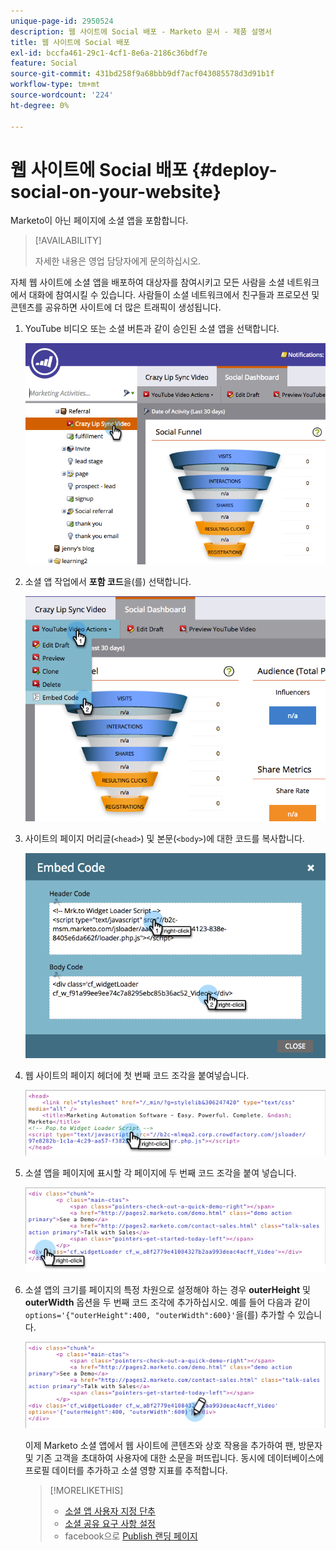 ```yaml
---
unique-page-id: 2950524
description: 웹 사이트에 Social 배포 - Marketo 문서 - 제품 설명서
title: 웹 사이트에 Social 배포
exl-id: bccfa461-29c1-4cf1-8e6a-2186c36bdf7e
feature: Social
source-git-commit: 431bd258f9a68bbb9df7acf043085578d3d91b1f
workflow-type: tm+mt
source-wordcount: '224'
ht-degree: 0%

---
```


# 웹 사이트에 Social 배포 {#deploy-social-on-your-website}

Marketo이 아닌 페이지에 소셜 앱을 포함합니다.

>[!AVAILABILITY]
>
>자세한 내용은 영업 담당자에게 문의하십시오.

자체 웹 사이트에 소셜 앱을 배포하여 대상자를 참여시키고 모든 사람을 소셜 네트워크에서 대화에 참여시킬 수 있습니다. 사람들이 소셜 네트워크에서 친구들과 프로모션 및 콘텐츠를 공유하면 사이트에 더 많은 트래픽이 생성됩니다.

1. YouTube 비디오 또는 소셜 버튼과 같이 승인된 소셜 앱을 선택합니다.

   ![](assets/image2015-5-12-11-3a43-3a24.png)

1. 소셜 앱 작업에서 **포함 코드**&#x200B;을(를) 선택합니다.

   ![](assets/image2015-5-12-12-3a59-3a46.png)

1. 사이트의 페이지 머리글(`<head>`) 및 본문(`<body>`)에 대한 코드를 복사합니다.

   ![](assets/image2015-5-12-13-3a3-3a34.png)

1. 웹 사이트의 페이지 헤더에 첫 번째 코드 조각을 붙여넣습니다.

   ![](assets/socialonsite-embedhead.png)

1. 소셜 앱을 페이지에 표시할 각 페이지에 두 번째 코드 조각을 붙여 넣습니다.

   ![](assets/socialonsite-embedwidget.png)

1. 소셜 앱의 크기를 페이지의 특정 차원으로 설정해야 하는 경우 **outerHeight** 및 **outerWidth** 옵션을 두 번째 코드 조각에 추가하십시오. 예를 들어 다음과 같이 `options='{"outerHeight":400, "outerWidth":600}'`을(를) 추가할 수 있습니다.

   ![](assets/socialonsite-resizewidget2.png)

   이제 Marketo 소셜 앱에서 웹 사이트에 콘텐츠와 상호 작용을 추가하여 팬, 방문자 및 기존 고객을 초대하여 사용자에 대한 소문을 퍼뜨립니다. 동시에 데이터베이스에 프로필 데이터를 추가하고 소셜 영향 지표를 추적합니다.

   >[!MORELIKETHIS]
   >
   >* [소셜 앱 사용자 지정 단추](/help/marketo/product-docs/demand-generation/social/configuring-social-actions/customize-social-app-button.md)
   >* [소셜 공유 요구 사항 설정](/help/marketo/product-docs/demand-generation/social/social-functions/set-social-share-requirement.md)
   >* facebook으로 [Publish 랜딩 페이지](/help/marketo/product-docs/demand-generation/facebook/publish-landing-pages-to-facebook.md)
